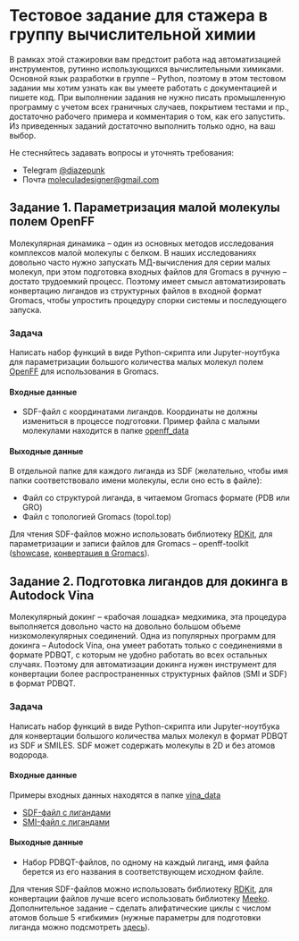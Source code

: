 # Тестовое задание для стажера в группу вычислительной химии
В рамках этой стажировки вам предстоит работа над автоматизацией инструментов, рутинно использующихся вычислительными химиками. Основной язык разработки в группе – Python, поэтому в этом тестовом задании мы хотим узнать как вы умеете работать с документацией и пишете код. При выполнении задания не нужно писать промышленную программу с учетом всех граничных случаев, покрытием тестами и пр., достаточно рабочего примера и комментария о том, как его запустить. Из приведенных заданий достаточно выполнить только одно, на ваш выбор.

Не стесняйтесь задавать вопросы и уточнять требования:
- Telegram [@diazepunk](https://t.me/diazepunk)
- Почта [moleculadesigner@gmail.com](mailto:moleculadesigner@gmail.com)

## Задание 1. Параметризация малой молекулы полем OpenFF
Молекулярная динамика – один из основных методов исследования комплексов малой молекулы с белком. В наших исследованиях довольно часто нужно запускать МД-вычисления для серии малых молекул, при этом подготовка входных файлов для Gromacs в ручную – достато трудоемкий процесс. Поэтому имеет смысл автоматизировать конвертацию лигандов из структурных файлов в входной формат Gromacs, чтобы упростить процедуру спорки системы и последующего запуска.

### Задача
Написать набор функций в виде Python-скрипта или Jupyter-ноутбука для параметризации большого количества малых молекул полем [OpenFF](https://openforcefield.org/force-fields/force-fields/) для использования в Gromacs.

#### Входные данные
- SDF-файл с координатами лигандов. Координаты не должны измениться в процессе подготовки. Пример файла с малыми молекулами находится в папке [openff_data](openff_data/example.sdf)

#### Выходные данные
В отдельной папке для каждого лиганда из SDF (желательно, чтобы имя папки соответствовало имени молекулы, если оно есть в файле):
- Файл со структурой лиганда, в читаемом Gromacs формате (PDB или GRO)
- Файл с топологией Gromacs (topol.top)

Для чтения SDF-файлов можно использовать библиотеку [RDKit](https://www.rdkit.org/docs/GettingStartedInPython.html#reading-sets-of-molecules), для параметризации и записи файлов для Gromacs – openff-toolkit ([showcase](https://github.com/openforcefield/openff-toolkit/tree/main/examples/toolkit_showcase), [конвертация в Gromacs](https://github.com/openforcefield/openff-toolkit/tree/main/examples/using_smirnoff_in_amber_or_gromacs)).

## Задание 2. Подготовка лигандов для докинга в Autodock Vina
Молекулярный докинг – «рабочая лошадка» медхимика, эта процедура выполняется довольно часто на довольно большом объеме низкомолекулярных соединений. Одна из популярных программ для докинга – Autodock Vina, она умеет работать только с соединениями в формате PDBQT, с которым не удобно работать во всех остальных случаях. Поэтому для автоматизации докинга нужен инструмент для конвертации более распространенных структурных файлов (SMI и SDF) в формат PDBQT.

### Задача
Написать набор функций в виде Python-скрипта или Jupyter-ноутбука для конвертации большого количества малых молекул в формат PDBQT из SDF и SMILES. SDF может содержать молекулы в 2D и без атомов водорода.

#### Входные данные
Примеры входных данных находятся в папке [vina_data](vina_data)
- [SDF-файл с лигандами](vina_data/example.sdf)
- [SMI-файл с лигандами](vina_data/example.smi)

#### Выходные данные
- Набор PDBQT-файлов, по одному на каждый лиганд, имя файла берется из его названия в соответствующем исходном файле.

Для чтения SDF-файлов можно использовать библиотеку [RDKit](https://www.rdkit.org/docs/GettingStartedInPython.html#reading-sets-of-molecules), для конвертации файлов лучше всего использовать библиотеку [Meeko](https://github.com/forlilab/Meeko). Дополнительное задание – сделать алифатические циклы с числом атомов больше 5 «гибкими» (нужные параметры для подготовки лиганда можно подсмотреть [здесь](https://github.com/forlilab/Meeko/blob/1f9071df9f8bb9bfe6c4d70f3816bc2b06fa79fb/meeko/preparation.py)).
